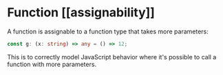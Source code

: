 # Function [[assignability]]
A function is assignable to a function type that takes more parameters:

```ts
const g: (x: string) => any = () => 12;
```

This is to correctly model JavaScript behavior where it's possible to call a function with more parameters.
